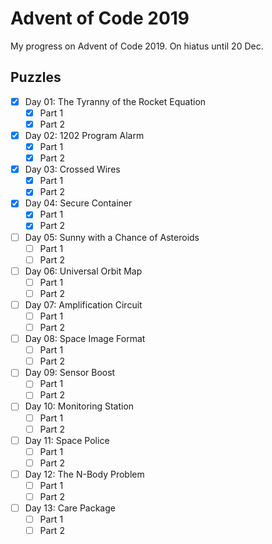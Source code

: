 # Advent of Code 2019

My progress on Advent of Code 2019. On hiatus until 20 Dec.

## Puzzles

- [x] Day 01: The Tyranny of the Rocket Equation
  - [x] Part 1
  - [x] Part 2
- [x] Day 02: 1202 Program Alarm
  - [x] Part 1
  - [x] Part 2
- [x] Day 03: Crossed Wires
  - [x] Part 1
  - [x] Part 2
- [x] Day 04: Secure Container
  - [x] Part 1
  - [x] Part 2
- [ ] Day 05: Sunny with a Chance of Asteroids
  - [ ] Part 1
  - [ ] Part 2
- [ ] Day 06: Universal Orbit Map
  - [ ] Part 1
  - [ ] Part 2
- [ ] Day 07: Amplification Circuit
  - [ ] Part 1
  - [ ] Part 2
- [ ] Day 08: Space Image Format
  - [ ] Part 1
  - [ ] Part 2
- [ ] Day 09: Sensor Boost
  - [ ] Part 1
  - [ ] Part 2
- [ ] Day 10: Monitoring Station
  - [ ] Part 1
  - [ ] Part 2
- [ ] Day 11: Space Police
  - [ ] Part 1
  - [ ] Part 2
- [ ] Day 12: The N-Body Problem
  - [ ] Part 1
  - [ ] Part 2
- [ ] Day 13: Care Package
  - [ ] Part 1
  - [ ] Part 2
